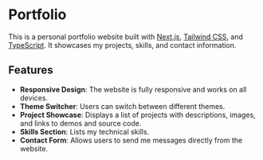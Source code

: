 # Portfolio

This is a personal portfolio website built with [Next.js](https://nextjs.org), [Tailwind CSS](https://tailwindcss.com), and [TypeScript](https://www.typescriptlang.org/). It showcases my projects, skills, and contact information.

## Features

- **Responsive Design**: The website is fully responsive and works on all devices.
- **Theme Switcher**: Users can switch between different themes.
- **Project Showcase**: Displays a list of projects with descriptions, images, and links to demos and source code.
- **Skills Section**: Lists my technical skills.
- **Contact Form**: Allows users to send me messages directly from the website.
